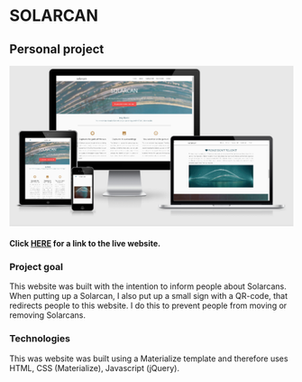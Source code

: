 # SOLARCAN
## Personal project
![Responsive views of website](documentation/responsive.png)
#### Click [HERE](https://suzannenl.github.io/solarcan/) for a link to the live website.

### Project goal
This website was built with the intention to inform people about Solarcans. When putting up a Solarcan, I also put up a small sign with a QR-code, that redirects people to this website. I do this to prevent people from moving or removing Solarcans. 

### Technologies
This was website was built using a Materialize template and therefore uses HTML, CSS (Materialize), Javascript (jQuery).

